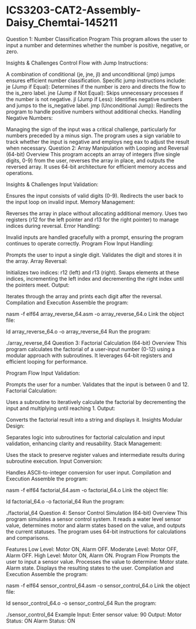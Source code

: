 # ICS3203-CAT2-Assembly-Daisy_Chemtai-145211
Question 1: Number Classification Program
This program allows the user to input a number and determines whether the number is positive, negative, or zero.

Insights & Challenges
Control Flow with Jump Instructions:

A combination of conditional (je, jne, jl) and unconditional (jmp) jumps ensures efficient number classification.
Specific jump instructions include:
je (Jump if Equal): Determines if the number is zero and directs the flow to the is_zero label.
jne (Jump if Not Equal): Skips unnecessary processes if the number is not negative.
jl (Jump if Less): Identifies negative numbers and jumps to the is_negative label.
jmp (Unconditional Jump): Redirects the program to handle positive numbers without additional checks.
Handling Negative Numbers:

Managing the sign of the input was a critical challenge, particularly for numbers preceded by a minus sign.
The program uses a sign variable to track whether the input is negative and employs neg eax to adjust the result when necessary.
Question 2: Array Manipulation with Looping and Reversal (64-bit)
Overview
This program accepts an array of integers (five single digits, 0-9) from the user, reverses the array in place, and outputs the reversed array. It uses 64-bit architecture for efficient memory access and operations.

Insights & Challenges
Input Validation:

Ensures the input consists of valid digits (0-9).
Redirects the user back to the input loop on invalid input.
Memory Management:

Reverses the array in place without allocating additional memory.
Uses two registers (r12 for the left pointer and r13 for the right pointer) to manage indices during reversal.
Error Handling:

Invalid inputs are handled gracefully with a prompt, ensuring the program continues to operate correctly.
Program Flow
Input Handling:

Prompts the user to input a single digit.
Validates the digit and stores it in the array.
Array Reversal:

Initializes two indices: r12 (left) and r13 (right).
Swaps elements at these indices, incrementing the left index and decrementing the right index until the pointers meet.
Output:

Iterates through the array and prints each digit after the reversal.
Compilation and Execution
Assemble the program:

nasm -f elf64 array_reverse_64.asm -o array_reverse_64.o
Link the object file:

ld array_reverse_64.o -o array_reverse_64
Run the program:

./array_reverse_64
Question 3: Factorial Calculation (64-bit)
Overview
This program calculates the factorial of a user-input number (0-12) using a modular approach with subroutines. It leverages 64-bit registers and efficient looping for performance.

Program Flow
Input Validation:

Prompts the user for a number.
Validates that the input is between 0 and 12.
Factorial Calculation:

Uses a subroutine to iteratively calculate the factorial by decrementing the input and multiplying until reaching 1.
Output:

Converts the factorial result into a string and displays it.
Insights
Modular Design:

Separates logic into subroutines for factorial calculation and input validation, enhancing clarity and reusability.
Stack Management:

Uses the stack to preserve register values and intermediate results during subroutine execution.
Input Conversion:

Handles ASCII-to-integer conversion for user input.
Compilation and Execution
Assemble the program:

nasm -f elf64 factorial_64.asm -o factorial_64.o
Link the object file:

ld factorial_64.o -o factorial_64
Run the program:

./factorial_64
Question 4: Sensor Control Simulation (64-bit)
Overview
This program simulates a sensor control system. It reads a water level sensor value, determines motor and alarm states based on the value, and outputs the current statuses. The program uses 64-bit instructions for calculations and comparisons.

Features
Low Level: Motor ON, Alarm OFF.
Moderate Level: Motor OFF, Alarm OFF.
High Level: Motor ON, Alarm ON.
Program Flow
Prompts the user to input a sensor value.
Processes the value to determine:
Motor state.
Alarm state.
Displays the resulting states to the user.
Compilation and Execution
Assemble the program:

nasm -f elf64 sensor_control_64.asm -o sensor_control_64.o
Link the object file:

ld sensor_control_64.o -o sensor_control_64
Run the program:

./sensor_control_64
Example
Input:
Enter sensor value: 90
Output:
Motor Status: ON
Alarm Status: ON
